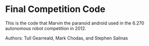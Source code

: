 # Final Competition Code
This is the code that Marvin the paranoid android used in the 6.270 autonomous robot competition in 2012. 

Authors: Tull Gearreald, Mark Chodas, and Stephen Salinas